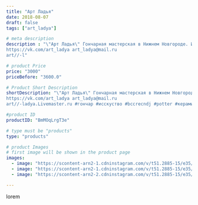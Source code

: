 ```yaml
---
title: "Арт Ладья"
date: 2018-08-07
draft: false
tags: ["art_ladya"]

# meta description
description : "\"Арт Ладья\" Гончарная мастерская в Нижнем Новгороде. Изготовление керамики и мастер//-классы по обучению. 
https://vk.com/art_ladya art_ladya@mail.ru 
art//-l"

# product Price
price: "3000"
priceBefore: "3600.0"

# Product Short Description
shortDescription: "\"Арт Ладья\" Гончарная мастерская в Нижнем Новгороде. Изготовление керамики и мастер//-классы по обучению. 
https://vk.com/art_ladya art_ladya@mail.ru 
art//-ladya.Livemaster.ru #гончар #исскуство #bccrecndj #potter #керамикадляинтерьера #керамикаручнаяработа #гончарнаямастерская #керамиканазаказ #handmade #посудаизглины #керамика #гончарнаяпосуда #эксклюзивнаякерамика #painter #dishes #decor #ceramicar #nntoday #claygoods #restaurant #earthenware #ceramic #design #magic #ezoteric #ceramicart #самовар #samovar #clay #авторскаякерамика"

#product ID
productID: "BmMOqLrgT3e"

# type must be "products"
type: "products"

# product Images
# first image will be shown in the product page
images:
  - image: "https://scontent-arn2-1.cdninstagram.com/v/t51.2885-15/e35/40033392_405187336679222_6707153957455659008_n.jpg?tp=1&_nc_ht=scontent-arn2-1.cdninstagram.com&_nc_cat=102&_nc_ohc=RYQExs2deNsAX8Jak-x&ccb=7-4&oh=3d69514e152d5c375fbd555f1d076874&oe=6084D98C&_nc_sid=83d603&ig_cache_key=MTg0MDkxMDU1NjE1MDA1NDM3Mg%3D%3D.2-ccb7-4"
  - image: "https://scontent-arn2-1.cdninstagram.com/v/t51.2885-15/e35/40958038_2252792828340578_2025872417812905984_n.jpg?tp=1&_nc_ht=scontent-arn2-1.cdninstagram.com&_nc_cat=102&_nc_ohc=OfqjZNCo6QIAX-D0WKG&ccb=7-4&oh=f170df389b26e57bfd3a685c1d1c1ddc&oe=6083901B&_nc_sid=83d603&ig_cache_key=MTg0MDkxMDU2NTA4Mzg3NTM0Nw%3D%3D.2-ccb7-4"
  - image: "https://scontent-arn2-2.cdninstagram.com/v/t51.2885-15/e35/39927808_2270932536253409_7526981957775785984_n.jpg?se=7&tp=1&_nc_ht=scontent-arn2-2.cdninstagram.com&_nc_cat=105&_nc_ohc=hzVN_RkAp5QAX8XuFt7&ccb=7-4&oh=22e802e0a6d8dfd334cc1ba5817ec968&oe=60845779&_nc_sid=83d603&ig_cache_key=MTg0MDkxMDU3NTIyNTc3NzU4NA%3D%3D.2-ccb7-4"

---
```

lorem
